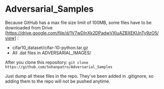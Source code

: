 # Adversarial_Samples

Because GitHub has a max file size limit of 100MB, some files have to be downloaded from Drive [https://drive.google.com/file/d/1V7wDInXk2DPadwVXIuAZBXEKUnTy9zO5/view] :

- cifar10_dataset/cifar-10-python.tar.gz
- All .dat files in ADVERSARIAL_IMAGES/

After you clone this repository: `git clone https://github.com/Sohanpatro/Adversarial_Samples`

Just dump all these files in the repo. They've been added in .gitignore, so adding them to the repo will not be pushed anytime. 
